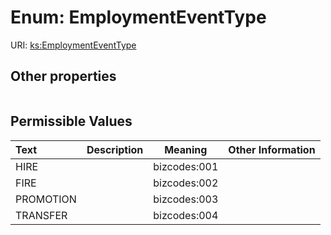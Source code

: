 
# Enum: EmploymentEventType




URI: [ks:EmploymentEventType](https://w3id.org/linkml/tests/kitchen_sink/EmploymentEventType)


## Other properties

|  |  |  |
| --- | --- | --- |

## Permissible Values

| Text | Description | Meaning | Other Information |
| :--- | :---: | :---: | ---: |
| HIRE |  | bizcodes:001 |  |
| FIRE |  | bizcodes:002 |  |
| PROMOTION |  | bizcodes:003 |  |
| TRANSFER |  | bizcodes:004 |  |

